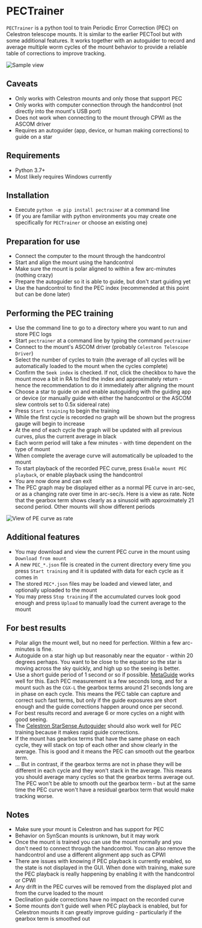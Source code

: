 # PECTrainer
`PECTrainer` is a python tool to train Periodic Error Correction (PEC) on Celestron telescope mounts.  It is similar to the earlier PECTool but with some additional features.  It works together with an autoguider to record and average multiple worm cycles of the mount behavior to provide a reliable table of corrections to improve tracking.

![Sample view](https://www.dropbox.com/s/gcejvwrzxgkxq34/PECTrainerView.png?raw=1)

## Caveats
- Only works with Celestron mounts and only those that support PEC
- Only works with computer connection through the handcontrol (not directly into the mount's USB port)
- Does not work when connecting to the mount through CPWI as the ASCOM driver
- Requires an autoguider (app, device, or human making corrections) to guide on a star

## Requirements
- Python 3.7+
- Most likely requires Windows currently

## Installation
- Execute `python -m pip install pectrainer` at a command line
- (If you are familiar with python environments you may create one specifically for `PECTrainer` or choose an existing one)

## Preparation for use
- Connect the computer to the mount through the handcontrol
- Start and align the mount using the handcontrol
- Make sure the mount is polar aligned to within a few arc-minutes (nothing crazy)
- Prepare the autoguider so it is able to guide, but don't start guiding yet
- Use the handcontrol to find the PEC index (recommended at this point but can be done later)

## Performing the PEC training
- Use the command line to go to a directory where you want to run and store PEC logs
- Start `pectrainer` at a command line by typing the command `pectrainer`
- Connect to the mount's ASCOM driver (probably `Celestron Telescope Driver`)
- Select the number of cycles to train (the average of all cycles will be automatically loaded to the mount when the cycles complete)
- Confirm the `Seek index` is checked.  If not, click the checkbox to have the mount move a bit in RA to find the index and approximately return - hence the recommendation to do it immediately after aligning the mount
- Choose a star to guide on and enable autoguiding with the guiding app or device (or manually guide with either the handcontrol or the ASCOM slew controls set to 0.5x sidereal rate)
- Press `Start training` to begin the training
- While the first cycle is recorded no graph will be shown but the progress gauge will begin to increase
- At the end of each cycle the graph will be updated with all previous curves, plus the current average in black
- Each worm period will take a few minutes - with time dependent on the type of mount
- When complete the average curve will automatically be uploaded to the mount
- To start playback of the recorded PEC curve, press `Enable mount PEC playback`, or enable playback using the handcontrol
- You are now done and can exit
- The PEC graph may be displayed either as a normal PE curve in arc-sec, or as a changing rate over time in arc-sec/s.  Here is a view as rate.  Note that the gearbox term shows clearly as a sinusoid with approximately 21 second period.  Other mounts will show different periods

![View of PE curve as rate](https://www.dropbox.com/s/ybo1dvb07nixf1b/PECTrainerRateView.png?raw=1)

## Additional features
- You may download and view the current PEC curve in the mount using `Download from mount`
- A new `PEC_*.json` file is created in the current directory every time you press `Start training` and it is updated with data for each cycle as it comes in
- The stored `PEC*.json` files may be loaded and viewed later, and optionally uploaded to the mount
- You may press `Stop training` if the accumulated curves look good enough and press `Upload` to manually load the current average to the mount

## For best results
- Polar align the mount well, but no need for perfection.  Within a few arc-minutes is fine.
- Autoguide on a star high up but reasonably near the equator - within 20 degrees perhaps.  You want to be close to the equator so the star is moving across the sky quickly, and high up so the seeing is better.
- Use a short guide period of 1 second or so if possible.  [MetaGuide](https://www.smallstarspot.com/) works well for this.  Each PEC measurement is a few seconds long, and for a mount such as the `CGX-L` the gearbox terms around 21 seconds long are in phase on each cycle.  This means the PEC table can capture and correct such fast terms, but only if the guide exposures are short enough and the guide corrections happen around once per second.
- For best results record and average 6 or more cycles on a night with good seeing.
- The [Celestron StarSense Autoguider](https://www.celestron.com/products/starsense-autoguider) should also work well for PEC training because it makes rapid guide corrections.
- If the mount has gearbox terms that have the same phase on each cycle, they will stack on top of each other and show clearly in the average.  This is good and it means the PEC can smooth out the gearbox term.
- ... But in contrast, if the gearbox terms are not in phase they will be different in each cycle and they won't stack in the average.  This means you should average many cycles so that the gearbox terms average out.  The PEC won't be able to smooth out the gearbox term - but at the same time the PEC curve won't have a residual gearbox term that would make tracking worse.

## Notes
- Make sure your mount is Celestron and has support for PEC
- Behavior on SynScan mounts is unknown, but it may work
- Once the mount is trained you can use the mount normally and you don't need to connect through the handcontrol.  You can also remove the handcontrol and use a different alignment app such as CPWI
- There are issues with knowing if PEC playback is currently enabled, so the state is not displayed in the GUI.  When done with training, make sure the PEC playback is really happening by enabling it with the handcontrol or CPWI
- Any drift in the PEC curves will be removed from the displayed plot and from the curve loaded to the mount
- Declination guide corrections have no impact on the recorded curve
- Some mounts don't guide well when PEC playback is enabled, but for Celestron mounts it can greatly improve guiding - particularly if the gearbox term is smoothed out
